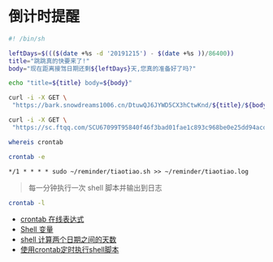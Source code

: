 # 倒计时提醒


```bash
#! /bin/sh

leftDays=$((($(date +%s -d '20191215') - $(date +%s ))/86400))
title="跳跳真的快要来了!"
body="现在距离接驾日期还剩${leftDays}天,您真的准备好了吗?"

echo "title=${title} body=${body}"

curl -i -X GET \
 "https://bark.snowdreams1006.cn/DtuwQJ6JYWD5CX3hCtwKnd/${title}/${body}?automaticallyCopy=1&copy=${body}&url=https://blog.snowdreams1006.cn/"

curl -i -X GET \
 "https://sc.ftqq.com/SCU67099T95840f46f3bad01fae1c893c968be0e25dd94acd8217a.send?text=${title}---$(uuidgen)&desp=${body}"
```

```bash
whereis crontab
```

```bash
crontab -e
```

```
*/1 * * * * sudo ~/reminder/tiaotiao.sh >> ~/reminder/tiaotiao.log
```

> 每一分钟执行一次 shell 脚本并输出到日志

```bash
crontab -l
```

- [crontab 在线表达式](https://tool.lu/crontab/)
- [Shell 变量](https://www.runoob.com/linux/linux-shell-variable.html)
- [shell 计算两个日期之间的天数](https://blog.csdn.net/mydriverc2/article/details/78592107)
- [使用crontab定时执行shell脚本](https://blog.csdn.net/liao392781/article/details/79278811)